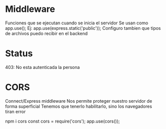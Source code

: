 # Middleware

Funciones que se ejecutan cuando se inicia el servidor
Se usan como app.use();
Ej:
app.use(express.static('public'));
Configuro tambien que tipos de archivos puedo recibir en el backend

# Status

403: No esta autenticada la persona

# CORS

Connect/Express middleware
Nos permite proteger nuestro servidor de forma superficial
Tenemos que tenerlo habilitarlo, sino los navegadores tiran error

npm i cors
const cors = require('cors');
app.use(cors());
